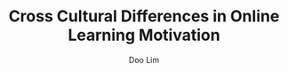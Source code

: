 ---
layout: leaf-node
title: "Cross Cultural Differences in Online Learning Motivation"
title-url: "http://files.eric.ed.gov/fulltext/ED492446.pdf"
author: "Doo Lim"
groups: broader-issues
categories: open-problems
topics: learner-motivation
summary: >
    The study examined how online learners in the United States and in Korea perceived learning
    differently, and how cultural differences might influence learning motivation.  The study
    discusses the differences discovered and how cultural orientation affects learning motivation
    for online learners.
cite: >
    Lim, D. H. (2004). Cross cultural differences in online learning motivation. Educational Media International, 41(2), 163-175.
pub-date: 2004-09-01
added-date: 2017-04-17
resource-type: pdf-document
---